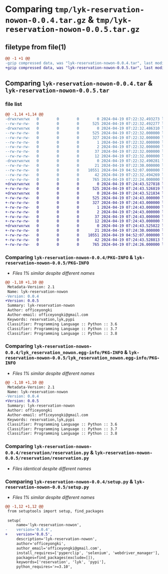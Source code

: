 # Comparing `tmp/lyk-reservation-nowon-0.0.4.tar.gz` & `tmp/lyk-reservation-nowon-0.0.5.tar.gz`

## filetype from file(1)

```diff
@@ -1 +1 @@
-gzip compressed data, was "lyk-reservation-nowon-0.0.4.tar", last modified: Fri Apr 19 07:22:32 2024, max compression
+gzip compressed data, was "lyk-reservation-nowon-0.0.5.tar", last modified: Fri Apr 19 07:24:43 2024, max compression
```

## Comparing `lyk-reservation-nowon-0.0.4.tar` & `lyk-reservation-nowon-0.0.5.tar`

### file list

```diff
@@ -1,14 +1,14 @@
-drwxrwxrwx   0        0        0        0 2024-04-19 07:22:32.493273 lyk-reservation-nowon-0.0.4/
--rw-rw-rw-   0        0        0      525 2024-04-19 07:22:32.492277 lyk-reservation-nowon-0.0.4/PKG-INFO
-drwxrwxrwx   0        0        0        0 2024-04-19 07:22:32.486310 lyk-reservation-nowon-0.0.4/lyk_reservation_nowon.egg-info/
--rw-rw-rw-   0        0        0      525 2024-04-19 07:22:32.000000 lyk-reservation-nowon-0.0.4/lyk_reservation_nowon.egg-info/PKG-INFO
--rw-rw-rw-   0        0        0      327 2024-04-19 07:22:32.000000 lyk-reservation-nowon-0.0.4/lyk_reservation_nowon.egg-info/SOURCES.txt
--rw-rw-rw-   0        0        0        1 2024-04-19 07:22:32.000000 lyk-reservation-nowon-0.0.4/lyk_reservation_nowon.egg-info/dependency_links.txt
--rw-rw-rw-   0        0        0        2 2024-04-19 07:22:32.000000 lyk-reservation-nowon-0.0.4/lyk_reservation_nowon.egg-info/not-zip-safe
--rw-rw-rw-   0        0        0       37 2024-04-19 07:22:32.000000 lyk-reservation-nowon-0.0.4/lyk_reservation_nowon.egg-info/requires.txt
--rw-rw-rw-   0        0        0       12 2024-04-19 07:22:32.000000 lyk-reservation-nowon-0.0.4/lyk_reservation_nowon.egg-info/top_level.txt
-drwxrwxrwx   0        0        0        0 2024-04-19 07:22:32.490281 lyk-reservation-nowon-0.0.4/reservation/
--rw-rw-rw-   0        0        0       21 2024-04-19 07:22:30.000000 lyk-reservation-nowon-0.0.4/reservation/__init__.py
--rw-rw-rw-   0        0        0    10551 2024-04-19 04:52:07.000000 lyk-reservation-nowon-0.0.4/reservation/reservation.py
--rw-rw-rw-   0        0        0       42 2024-04-19 07:22:32.494269 lyk-reservation-nowon-0.0.4/setup.cfg
--rw-rw-rw-   0        0        0      765 2024-04-19 07:22:24.000000 lyk-reservation-nowon-0.0.4/setup.py
+drwxrwxrwx   0        0        0        0 2024-04-19 07:24:43.527818 lyk-reservation-nowon-0.0.5/
+-rw-rw-rw-   0        0        0      525 2024-04-19 07:24:43.526819 lyk-reservation-nowon-0.0.5/PKG-INFO
+drwxrwxrwx   0        0        0        0 2024-04-19 07:24:43.521834 lyk-reservation-nowon-0.0.5/lyk_reservation_nowon.egg-info/
+-rw-rw-rw-   0        0        0      525 2024-04-19 07:24:43.000000 lyk-reservation-nowon-0.0.5/lyk_reservation_nowon.egg-info/PKG-INFO
+-rw-rw-rw-   0        0        0      327 2024-04-19 07:24:43.000000 lyk-reservation-nowon-0.0.5/lyk_reservation_nowon.egg-info/SOURCES.txt
+-rw-rw-rw-   0        0        0        1 2024-04-19 07:24:43.000000 lyk-reservation-nowon-0.0.5/lyk_reservation_nowon.egg-info/dependency_links.txt
+-rw-rw-rw-   0        0        0        2 2024-04-19 07:24:43.000000 lyk-reservation-nowon-0.0.5/lyk_reservation_nowon.egg-info/not-zip-safe
+-rw-rw-rw-   0        0        0       37 2024-04-19 07:24:43.000000 lyk-reservation-nowon-0.0.5/lyk_reservation_nowon.egg-info/requires.txt
+-rw-rw-rw-   0        0        0       12 2024-04-19 07:24:43.000000 lyk-reservation-nowon-0.0.5/lyk_reservation_nowon.egg-info/top_level.txt
+drwxrwxrwx   0        0        0        0 2024-04-19 07:24:43.525822 lyk-reservation-nowon-0.0.5/reservation/
+-rw-rw-rw-   0        0        0       21 2024-04-19 07:24:30.000000 lyk-reservation-nowon-0.0.5/reservation/__init__.py
+-rw-rw-rw-   0        0        0    10551 2024-04-19 04:52:07.000000 lyk-reservation-nowon-0.0.5/reservation/reservation.py
+-rw-rw-rw-   0        0        0       42 2024-04-19 07:24:43.528813 lyk-reservation-nowon-0.0.5/setup.cfg
+-rw-rw-rw-   0        0        0      765 2024-04-19 07:24:26.000000 lyk-reservation-nowon-0.0.5/setup.py
```

### Comparing `lyk-reservation-nowon-0.0.4/PKG-INFO` & `lyk-reservation-nowon-0.0.5/PKG-INFO`

 * *Files 1% similar despite different names*

```diff
@@ -1,10 +1,10 @@
 Metadata-Version: 2.1
 Name: lyk-reservation-nowon
-Version: 0.0.4
+Version: 0.0.5
 Summary: lyk-reservation-nowon
 Author: officeyongki
 Author-email: officeyongki@gmail.com
 Keywords: reservation,lyk,pypi
 Classifier: Programming Language :: Python :: 3.6
 Classifier: Programming Language :: Python :: 3.7
 Classifier: Programming Language :: Python :: 3.8
```

### Comparing `lyk-reservation-nowon-0.0.4/lyk_reservation_nowon.egg-info/PKG-INFO` & `lyk-reservation-nowon-0.0.5/lyk_reservation_nowon.egg-info/PKG-INFO`

 * *Files 1% similar despite different names*

```diff
@@ -1,10 +1,10 @@
 Metadata-Version: 2.1
 Name: lyk-reservation-nowon
-Version: 0.0.4
+Version: 0.0.5
 Summary: lyk-reservation-nowon
 Author: officeyongki
 Author-email: officeyongki@gmail.com
 Keywords: reservation,lyk,pypi
 Classifier: Programming Language :: Python :: 3.6
 Classifier: Programming Language :: Python :: 3.7
 Classifier: Programming Language :: Python :: 3.8
```

### Comparing `lyk-reservation-nowon-0.0.4/reservation/reservation.py` & `lyk-reservation-nowon-0.0.5/reservation/reservation.py`

 * *Files identical despite different names*

### Comparing `lyk-reservation-nowon-0.0.4/setup.py` & `lyk-reservation-nowon-0.0.5/setup.py`

 * *Files 1% similar despite different names*

```diff
@@ -1,12 +1,12 @@
 from setuptools import setup, find_packages
 
 setup(
     name='lyk-reservation-nowon',
-    version='0.0.4',
+    version='0.0.5',
     description='lyk-reservation-nowon',
     author='officeyongki',
     author_email='officeyongki@gmail.com',
     install_requires=['pyperclip', 'selenium', 'webdriver_manager'],
     packages=find_packages(exclude=[]),
     keywords=['reservation', 'lyk', 'pypi'],
     python_requires='>=3.10',
```

